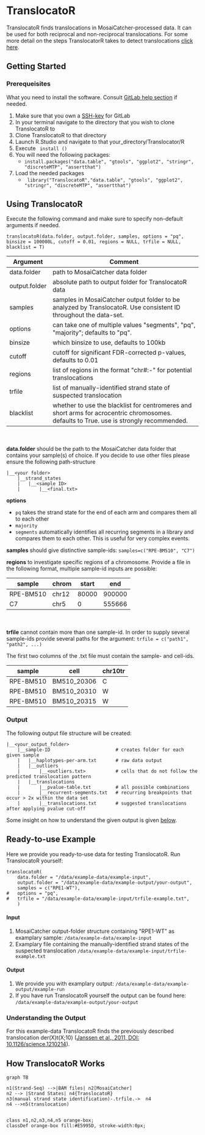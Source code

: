 # TranslocatoR

TranslocatoR finds translocations in MosaiCatcher-processed data. It can be used for both reciprocal and non-reciprocal translocations.
For some more detail on the steps TranslocatorR takes to detect translocations <a href="#how_it_works">click here</a>.
## Getting Started
### Prerequeisites
<!---:bangbang:**please update** :bangbang: 
- update steps, it is to be expected that the upcoming version of TranslocatoR will auto-install the required packages/dependencies-->

What you need to install the software. Consult [GitLab help section](https://git.embl.de/help 'GitLab-Help') if needed.
1. Make sure that you own a [SSH-key](https://git.embl.de/help/ssh/README.md) for GitLab 
2. In your terminal navigate to the directory that you wish to clone TranslocatoR to
3. Clone TranslocatoR to that directory 
4. Launch R.Studio and navigate to that your_directory/Translocator/R
5. Execute ``` install ()``` 
6. You will need the following packages: 
    * ```install.packages("data.table", "gtools", "ggplot2", "stringr", "discreteMTP", "assertthat")```
7. Load the needed packages
    * ``` library("TranslocatoR","data.table", "gtools", "ggplot2", "stringr", "discreteMTP", "assertthat")```

## Using TranslocatoR
Execute the following command and make sure to specify non-default arguments if needed.
```
translocatoR(data.folder, output.folder, samples, options = "pq", binsize = 100000L, cutoff = 0.01, regions = NULL, trfile = NULL, blacklist = T) 
``` 
  
**Argument** | Comment
---------|---------
data.folder	| path to MosaiCatcher data folder
output.folder | absolute path to output folder for TranslocatoR data
samples	| samples in MosaiCatcher output folder to be analyzed by TranslocatoR. Use consistent ID throughout the data-set.
options	| can take one of multiple values "segments", "pq", "majority"; defaults to "pq".
binsize	| which binsize to use, defaults to 100kb
cutoff	| cutoff for significant FDR-corrected p-values, defaults to 0.01
regions	| list of regions in the format "chr#:<start>-<end>" for potential translocations
trfile	| list of manually-identified strand state of suspected translocation
blacklist | whether to use the blacklist for centromeres and short arms for acrocentric chromosomes. defaults to True. use is strongly recommended.

<br> </br> 
**data.folder** should be the path to the MosaiCatcher data folder that contains your sample(s) of choice. If you decide to use other files please ensure the following path-structure
```
|__<your folder>  
    |__strand_states  
    |   |__<sample ID>  
    |       |__<final.txt>
```

**options** 

* ``` pq ``` takes the strand state for the end of each arm and compares them all to each other
* ``` majority ```
* ``` segments ``` automatically identifies all recurring segments in a library and compares them to each other. This is useful for very complex events. 

**samples** should give distinctive sample-ids: ```samples=c("RPE-BM510", "C7")```

**regions** to investigate specific regions of a chromosome. Provide a file in the following format, multiple sample-id inputs are possible:

sample | chrom | start | end
------|------|------|------
RPE-BM510 | chr12 | 80000 | 900000
C7 | chr5 | 0 | 555666
 
<br> </br>
**trfile** cannot contain more than one sample-id. In order to supply several sample-ids provide several paths for the argument: ```trfile = c("path1", "path2", ...) ```

The first two columns of the .txt file must contain the sample- and cell-ids.
 
 sample | cell | chr10tr
--------|------|-------
RPE-BM510|BM510_20306| C
RPE-BM510|BM510_20310| W
RPE-BM510|BM510_20315| W
 
### Output 
The following output file structure will be created:
```
|__<your_output_folder>  
    |__sample-ID                        # creates folder for each given sample
    |   |__haplotypes-per-arm.txt       # raw data output
    |   |__outliers
    |       |__<outliers.txt>           # cells that do not follow the predicted translocation pattern
    |   |__translocations  
    |       |__pvalue-table.txt         # all possible combinations
    |       |__recurrent-segments.txt   # recurring breakpoints that occur > 2x within the data set  
    |       |__translocations.txt       # suggested translocations after applying pvalue cut-off
```

Some insight on how to understand the given output is given <a href="#understand-output">below</a>.

## Ready-to-use Example
Here we provide you ready-to-use data for testing TranslocatoR.
Run TranslocatoR yourself:
```
translocatoR(
    data.folder = "/data/example-data/example-input", 
    output.folder = "/data/example-data/example-output/your-output", 
    samples = c("RPE1-WT"),
#   options = "pq",
#   trfile = "/data/example-data/example-input/trfile-example.txt",
    )
```

#### Input #### 
1. MosaiCatcher output-folder structure containing "RPE1-WT" as examplary sample: ```/data/example-data/example-input```
2. Examplary file containing the manually-identified strand states of the suspected translocation ```/data/example-data/example-input/trfile-example.txt```

#### Output ####  
1. We provide you with examplary output: ```/data/example-data/example-output/example-run```
2. If you have run TranslocatoR yourself the output can be found here: ```/data/example-data/example-output/your-output```


### <a name="understand-output">**Understanding the Output**</a>

For this example-data TranslocatoR finds the previously described translocation der(X)t(X;10) ([Janssen et al., 2011, DOI: 10.1126/science.1210214](http://science.sciencemag.org/content/333/6051/1895)). 



## <a name="how_it_works">How TranslocatoR Works</a>
```mermaid
graph TB

n1(Strand-Seq) -->|BAM files| n2[MosaiCatcher]
n2 --> |Strand States| n4{TranslocatoR}
n3(manual strand state identification)-.trfile.->  n4
n4 -->n5(translocation)


class n1,n2,n3,n4,n5 orange-box;
classDef orange-box fill:#E5995D, stroke-width:0px;
```
<!--- To-Do 
:bangbang:**space-holder** :bangbang: 
- [ ] Work-flow schematic
- [ ] Short paragraph on working principle


:bangbang:**space-holder please update** :bangbang: 
- [ ] Description of what one can specifically understand from the output files for the given data-set => "understanding the output"
- [x] upload example-data-set into "data-folder" in repository
- [ ] upload trfile-example.txt




-->
